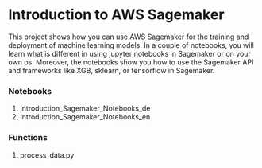# Introduction to AWS Sagemaker
This project shows how you can use AWS Sagemaker for the training and deployment of machine learning models.
In a couple of notebooks, you will learn what is different in using jupyter notebooks in Sagemaker or on your own os. 
Moreover, the notebooks show you how to use the Sagemaker API and frameworks like XGB, sklearn, or tensorflow in Sagemaker.

### Notebooks
1. Introduction_Sagemaker_Notebooks_de
2. Introduction_Sagemaker_Notebooks_en

### Functions
1. process_data.py
